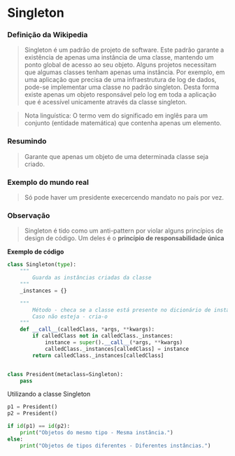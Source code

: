 # Singleton

### Definição da Wikipedia
> Singleton é um padrão de projeto de software. Este padrão garante a existência de apenas uma instância de uma classe, mantendo um ponto global de acesso ao seu objeto. Alguns projetos necessitam que algumas classes tenham apenas uma instância. Por exemplo, em uma aplicação que precisa de uma infraestrutura de log de dados, pode-se implementar uma classe no padrão singleton. Desta forma existe apenas um objeto responsável pelo log em toda a aplicação que é acessível unicamente através da classe singleton.

> Nota linguística: O termo vem do significado em inglês para um conjunto (entidade matemática) que contenha apenas um elemento.

### Resumindo
> Garante que apenas um objeto de uma determinada classe seja criado.

### Exemplo do mundo real
> Só pode haver um presidente execercendo mandato no país por vez.

### Observação
> Singleton é tido como um anti-pattern por violar alguns princípios de design de código. Um deles é o **princípio de responsabilidade única**


**Exemplo de código**

```python
class Singleton(type):
    """
        Guarda as instâncias criadas da classe
    """
    _instances = {}

    """
        Método - checa se a classe está presente no dicionário de instâncias
        Caso não esteja - cria-o
    """
    def __call__(calledClass, *args, **kwargs):
        if calledClass not in calledClass._instances:
            instance = super().__call__(*args, **kwargs)
            calledClass._instances[calledClass] = instance
        return calledClass._instances[calledClass]


class President(metaclass=Singleton):
    pass

```
Utilizando a classe Singleton
```python
p1 = President()
p2 = President()

if id(p1) == id(p2):
    print("Objetos do mesmo tipo - Mesma instância.")
else:
    print("Objetos de tipos diferentes - Diferentes instâncias.")
```